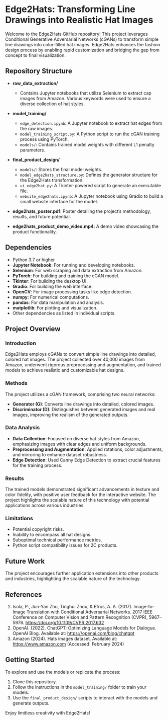 # Edge2Hats: Transforming Line Drawings into Realistic Hat Images

Welcome to the Edge2Hats GitHub repository! This project leverages Conditional Generative Adversarial Networks (cGANs) to transform simple line drawings into color-filled hat images. Edge2Hats enhances the fashion design process by enabling rapid customization and bridging the gap from concept to final visualization.

## Repository Structure

- **raw_data_extraction/**
  - Contains Jupyter notebooks that utilize Selenium to extract cap images from Amazon. Various keywords were used to ensure a diverse collection of hat styles.
  
- **model_training/**
  - `edge_detection.ipynb`: A Jupyter notebook to extract hat edges from the raw images.
  - `model_training_script.py`: A Python script to run the cGAN training process using PyTorch.
  - `models/`: Contains trained model weights with different L1 penalty parameters.

- **final_product_design/**
  - `models/`: Stores the final model weights.
  - `model_edge2hats_structure.py`: Defines the generator structure for the Edge2Hats transformation.
  - `ui_edge2hat.py`: A Tkinter-powered script to generate an executable file.
  - `website_edge2hats.ipynb`: A Jupyter notebook using Gradio to build a small website interface for the model.
  
- **edge2hats_poster.pdf**: Poster detailing the project’s methodology, results, and future potential.
- **edge2hats_product_demo_video.mp4**: A demo video showcasing the product functionality.

## Dependencies
- Python 3.7 or higher
- **Jupyter Notebook**: For running and developing notebooks.
- **Selenium**: For web scraping and data extraction from Amazon.
- **PyTorch**: For building and training the cGAN model.
- **Tkinter**: For building the desktop UI.
- **Gradio**: For building the web interface.
- **OpenCV**: For image processing tasks like edge detection.
- **numpy**: For numerical computations.
- **pandas**: For data manipulation and analysis.
- **matplotlib**: For plotting and visualization.
- Other dependencies as listed in individual scripts

## Project Overview

### Introduction
Edge2Hats employs cGANs to convert simple line drawings into detailed, colored hat images. The project collected over 40,000 images from Amazon, underwent rigorous preprocessing and augmentation, and trained models to achieve realistic and customizable hat designs.

### Methods
The project utilizes a cGAN framework, comprising two neural networks:
- **Generator (G)**: Converts line drawings into detailed, colored images.
- **Discriminator (D)**: Distinguishes between generated images and real images, improving the realism of the generated outputs.

### Data Analysis
- **Data Collection**: Focused on diverse hat styles from Amazon, emphasizing images with clear edges and uniform backgrounds.
- **Preprocessing and Augmentation**: Applied rotations, color adjustments, and mirroring to enhance dataset robustness.
- **Edge Detection**: Used Canny Edge Detection to extract crucial features for the training process.

### Results
The trained models demonstrated significant advancements in texture and color fidelity, with positive user feedback for the interactive website. The project highlights the scalable nature of this technology with potential applications across various industries.

### Limitations
- Potential copyright risks.
- Inability to encompass all hat designs.
- Suboptimal technical performance metrics.
- Python script compatibility issues for 2C products.

## Future Work
The project encourages further application extensions into other products and industries, highlighting the scalable nature of the technology.

## References
1. Isola, P., Jun-Yan Zhu, Tinghui Zhou, & Efros, A. A. (2017). Image-to-Image Translation with Conditional Adversarial Networks. 2017 IEEE Conference on Computer Vision and Pattern Recognition (CVPR), 5967–5976. https://doi.org/10.1109/CVPR.2017.632
2. OpenAI. (2022). ChatGPT: Optimizing Language Models for Dialogue. OpenAI Blog. Available at: https://openai.com/blog/chatgpt
3. Amazon (2024). Hats images dataset. Available at: https://www.amazon.com (Accessed: February 2024)

## Getting Started
To explore and use the models or replicate the process:
1. Clone this repository.
2. Follow the instructions in the `model_training/` folder to train your models.
3. Use the `final_product_design/` scripts to interact with the models and generate outputs.

Enjoy limitless creativity with Edge2Hats!
